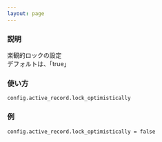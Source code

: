 ```yaml
---
layout: page
---
```

### 説明
楽観的ロックの設定  
デフォルトは、「true」

### 使い方
    config.active_record.lock_optimistically

### 例
    config.active_record.lock_optimistically = false